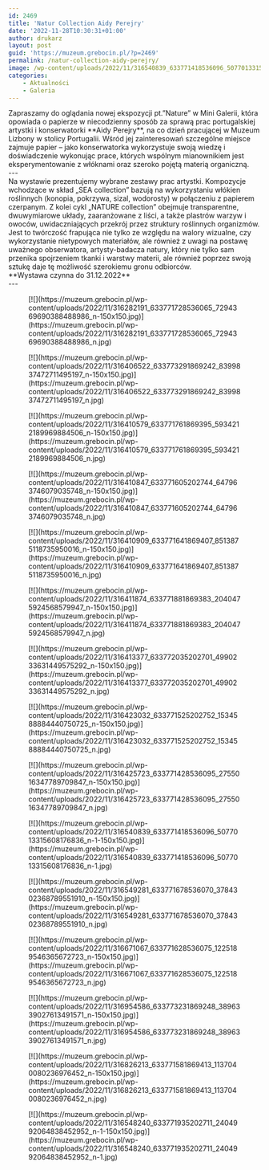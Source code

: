 ```yaml
---
id: 2469
title: 'Natur Collection Aidy Perejry'
date: '2022-11-28T10:30:31+01:00'
author: drukarz
layout: post
guid: 'https://muzeum.grebocin.pl/?p=2469'
permalink: /natur-collection-aidy-perejry/
image: /wp-content/uploads/2022/11/316540839_633771418536096_5077013315608176836_n.jpg
categories:
    - Aktualności
    - Galeria
---
```


<div class="" dir="auto"><div class="x1iorvi4 x1pi30zi x1l90r2v x1swvt13" data-ad-comet-preview="message" data-ad-preview="message" id="jsc_c_k9"><div class="x78zum5 xdt5ytf xz62fqu x16ldp7u"><div class="xu06os2 x1ok221b"><div class="x11i5rnm xat24cr x1mh8g0r x1vvkbs xdj266r x126k92a"><div dir="auto">Zapraszamy do oglądania nowej ekspozycji pt.”Nature” w Mini Galerii, która opowiada o papierze w niecodzienny sposób za sprawą prac portugalskiej artystki i konserwatorki **Aidy Perejry**, na co dzień pracującej w Muzeum Lizbony w stolicy Portugalii. Wśród jej zainteresowań szczególne miejsce zajmuje papier – jako konserwatorka wykorzystuje swoją wiedzę i doświadczenie wykonując prace, których wspólnym mianownikiem jest eksperymentowanie z włóknami oraz szeroko pojętą materią organiczną.</div><div dir="auto">---

</div></div><div class="x11i5rnm xat24cr x1mh8g0r x1vvkbs xtlvy1s x126k92a"><div dir="auto">Na wystawie prezentujemy wybrane zestawy prac artystki. Kompozycje wchodzące w skład „SEA collection” bazują na wykorzystaniu włókien roślinnych (konopia, pokrzywa, sizal, wodorosty) w połączeniu z papierem czerpanym. Z kolei cykl „NATURE collection” obejmuje transparentne, dwuwymiarowe układy, zaaranżowane z liści, a także plastrów warzyw i owoców, uwidaczniających przekrój przez struktury roślinnych organizmów. Jest to twórczość frapująca nie tylko ze względu na walory wizualne, czy wykorzystanie nietypowych materiałów, ale również z uwagi na postawę uważnego obserwatora, artysty-badacza natury, który nie tylko sam przenika spojrzeniem tkanki i warstwy materii, ale również poprzez swoją sztukę daje tę możliwość szerokiemu gronu odbiorców.</div></div><div dir="auto">**Wystawa czynna do 31.12.2022**</div><div dir="auto">---

</div><div dir="auto"><div class="gallery galleryid-2469 gallery-columns-5 gallery-size-thumbnail" id="gallery-32"><figure class="gallery-item"><div class="gallery-icon portrait"> [![](https://muzeum.grebocin.pl/wp-content/uploads/2022/11/316282191_633771728536065_7294369690388488986_n-150x150.jpg)](https://muzeum.grebocin.pl/wp-content/uploads/2022/11/316282191_633771728536065_7294369690388488986_n.jpg) </div></figure><figure class="gallery-item"><div class="gallery-icon portrait"> [![](https://muzeum.grebocin.pl/wp-content/uploads/2022/11/316406522_633773291869242_8399837472711495197_n-150x150.jpg)](https://muzeum.grebocin.pl/wp-content/uploads/2022/11/316406522_633773291869242_8399837472711495197_n.jpg) </div></figure><figure class="gallery-item"><div class="gallery-icon portrait"> [![](https://muzeum.grebocin.pl/wp-content/uploads/2022/11/316410579_633771761869395_5934212189969884506_n-150x150.jpg)](https://muzeum.grebocin.pl/wp-content/uploads/2022/11/316410579_633771761869395_5934212189969884506_n.jpg) </div></figure><figure class="gallery-item"><div class="gallery-icon portrait"> [![](https://muzeum.grebocin.pl/wp-content/uploads/2022/11/316410847_633771605202744_647963746079035748_n-150x150.jpg)](https://muzeum.grebocin.pl/wp-content/uploads/2022/11/316410847_633771605202744_647963746079035748_n.jpg) </div></figure><figure class="gallery-item"><div class="gallery-icon portrait"> [![](https://muzeum.grebocin.pl/wp-content/uploads/2022/11/316410909_633771641869407_8513875118735950016_n-150x150.jpg)](https://muzeum.grebocin.pl/wp-content/uploads/2022/11/316410909_633771641869407_8513875118735950016_n.jpg) </div></figure><figure class="gallery-item"><div class="gallery-icon portrait"> [![](https://muzeum.grebocin.pl/wp-content/uploads/2022/11/316411874_633771881869383_2040475924568579947_n-150x150.jpg)](https://muzeum.grebocin.pl/wp-content/uploads/2022/11/316411874_633771881869383_2040475924568579947_n.jpg) </div></figure><figure class="gallery-item"><div class="gallery-icon landscape"> [![](https://muzeum.grebocin.pl/wp-content/uploads/2022/11/316413377_633772035202701_4990233631449575292_n-150x150.jpg)](https://muzeum.grebocin.pl/wp-content/uploads/2022/11/316413377_633772035202701_4990233631449575292_n.jpg) </div></figure><figure class="gallery-item"><div class="gallery-icon portrait"> [![](https://muzeum.grebocin.pl/wp-content/uploads/2022/11/316423032_633771525202752_1534588884440750725_n-150x150.jpg)](https://muzeum.grebocin.pl/wp-content/uploads/2022/11/316423032_633771525202752_1534588884440750725_n.jpg) </div></figure><figure class="gallery-item"><div class="gallery-icon portrait"> [![](https://muzeum.grebocin.pl/wp-content/uploads/2022/11/316425723_633771428536095_2755016347789709847_n-150x150.jpg)](https://muzeum.grebocin.pl/wp-content/uploads/2022/11/316425723_633771428536095_2755016347789709847_n.jpg) </div></figure><figure class="gallery-item"><div class="gallery-icon landscape"> [![](https://muzeum.grebocin.pl/wp-content/uploads/2022/11/316540839_633771418536096_5077013315608176836_n-1-150x150.jpg)](https://muzeum.grebocin.pl/wp-content/uploads/2022/11/316540839_633771418536096_5077013315608176836_n-1.jpg) </div></figure><figure class="gallery-item"><div class="gallery-icon portrait"> [![](https://muzeum.grebocin.pl/wp-content/uploads/2022/11/316549281_633771678536070_3784302368789551910_n-150x150.jpg)](https://muzeum.grebocin.pl/wp-content/uploads/2022/11/316549281_633771678536070_3784302368789551910_n.jpg) </div></figure><figure class="gallery-item"><div class="gallery-icon portrait"> [![](https://muzeum.grebocin.pl/wp-content/uploads/2022/11/316671067_633771628536075_1225189546365672723_n-150x150.jpg)](https://muzeum.grebocin.pl/wp-content/uploads/2022/11/316671067_633771628536075_1225189546365672723_n.jpg) </div></figure><figure class="gallery-item"><div class="gallery-icon portrait"> [![](https://muzeum.grebocin.pl/wp-content/uploads/2022/11/316954586_633773231869248_3896339027613491571_n-150x150.jpg)](https://muzeum.grebocin.pl/wp-content/uploads/2022/11/316954586_633773231869248_3896339027613491571_n.jpg) </div></figure><figure class="gallery-item"><div class="gallery-icon portrait"> [![](https://muzeum.grebocin.pl/wp-content/uploads/2022/11/316826213_633771581869413_1137040080236976452_n-150x150.jpg)](https://muzeum.grebocin.pl/wp-content/uploads/2022/11/316826213_633771581869413_1137040080236976452_n.jpg) </div></figure><figure class="gallery-item"><div class="gallery-icon portrait"> [![](https://muzeum.grebocin.pl/wp-content/uploads/2022/11/316548240_633771935202711_2404992064838452952_n-1-150x150.jpg)](https://muzeum.grebocin.pl/wp-content/uploads/2022/11/316548240_633771935202711_2404992064838452952_n-1.jpg) </div></figure> </div></div><div class="x11i5rnm xat24cr x1mh8g0r x1vvkbs xtlvy1s x126k92a"><div dir="auto"></div></div><div class="x11i5rnm xat24cr x1mh8g0r x1vvkbs xtlvy1s x126k92a"><div dir="auto"></div></div></div></div></div></div>